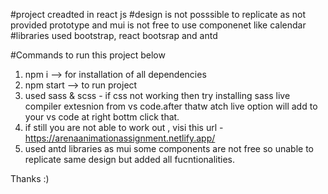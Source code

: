 #project creadted in react js
#design is not posssible to replicate as not provided prototype and mui is not free to use componenet like calendar 
#libraries used bootstrap, react bootsrap and antd


#Commands to run this project below
1) npm i     --> for installation of all dependencies
2) npm start --> to run project
3) used sass & scss - if css not working then try installing sass live compiler extesnion from vs code.after thatw atch live option will add to your vs code at right bottm click that.
4) if still you are not able to work out , visi this url - https://arenaanimationassignment.netlify.app/
5) used antd libraries as mui some components are not free so unable to replicate same design but added all fucntionalities.


Thanks :)
